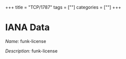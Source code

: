 +++
title = "TCP/1787"
tags = [""]
categories = [""]
+++

# IANA Data

_Name:_ funk-license

_Description:_ funk-license

